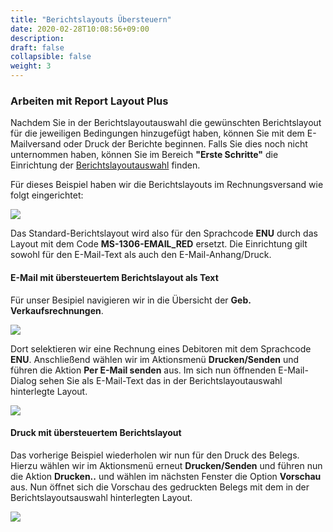 ```yaml
---
title: "Berichtslayouts Übersteuern"
date: 2020-02-28T10:08:56+09:00
description: 
draft: false
collapsible: false
weight: 3
---
```

### Arbeiten mit Report Layout Plus

Nachdem Sie in der Berichtslayoutauswahl die gewünschten Berichtslayout für die jeweiligen Bedingungen hinzugefügt haben, können Sie mit dem E-Mailversand oder Druck der Berichte beginnen. Falls Sie dies noch nicht unternommen haben, können Sie im Bereich **"Erste Schritte"** die Einrichtung der [Berichtslayoutauswahl](/de-de/apps/report-layout-plus/first-steps/setup/report-layout-selection/) finden.

Für dieses Beispiel haben wir die Berichtslayouts im Rechnungsversand wie folgt eingerichtet:

![](images/apps/Report_Layout_Plus/de-de/app_report-layout_selection.png)

Das Standard-Berichtslayout wird also für den Sprachcode **ENU** durch das Layout mit dem Code **MS-1306-EMAIL_RED** ersetzt. Die Einrichtung gilt sowohl für den E-Mail-Text als auch den E-Mail-Anhang/Druck.

#### E-Mail mit übersteuertem Berichtslayout als Text 
Für unser Besipiel navigieren wir in die Übersicht der **Geb. Verkaufsrechnungen**.

![](images/apps/Report_Layout_Plus/de-de/app_posted_sales_invoices.png)

Dort selektieren wir eine Rechnung eines Debitoren mit dem Sprachcode **ENU**. Anschließend wählen wir im Aktionsmenü **Drucken/Senden** und führen die Aktion **Per E-Mail senden** aus.
Im sich nun öffnenden E-Mail-Dialog sehen Sie als E-Mail-Text das in der Berichtslayoutauswahl hinterlegte Layout.

![](images/apps/Report_Layout_Plus/de-de/app_email_dialog.png)

#### Druck mit übersteuertem Berichtslayout
Das vorherige Beispiel wiederholen wir nun für den Druck des Belegs.
Hierzu wählen wir im Aktionsmenü erneut **Drucken/Senden** und führen nun die Aktion **Drucken..** und wählen im nächsten Fenster die Option **Vorschau** aus.
Nun öffnet sich die Vorschau des gedruckten Belegs mit dem in der Berichtslayoutsauswahl hinterlegten Layout.

![](images/apps/Report_Layout_Plus/de-de/app_print_preview.png)